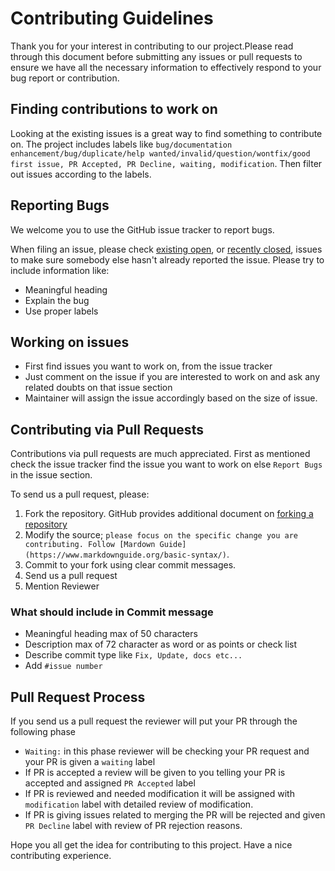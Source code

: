 # Contributing Guidelines

Thank you for your interest in contributing to our project.Please read through this document before submitting any issues or pull requests to ensure we have all the necessary information to effectively respond to your bug report or contribution.

## Finding contributions to work on

Looking at the existing issues is a great way to find something to contribute on. The project includes labels like `bug/documentation enhancement/bug/duplicate/help wanted/invalid/question/wontfix/good first issue, PR Accepted, PR Decline, waiting, modification`. Then filter out issues according to the labels.

## Reporting Bugs

We welcome you to use the GitHub issue tracker to report bugs.

When filing an issue, please check [existing open](https://github.com/kodeflap/Android-A-Z/issues), or [recently closed](https://github.com/kodeflap/Android-A-Z/issues?q=is%3Aissue+is%3Aclosed), issues to make sure somebody else hasn't already 
reported the issue. Please try to include information like:

* Meaningful heading
* Explain the bug
* Use proper labels

## Working on issues

* First find issues you want to work on, from the issue tracker 
* Just comment on the issue if you are interested to work on and ask any related doubts on that issue section
* Maintainer will assign the issue accordingly based on the size of issue.

## Contributing via Pull Requests

Contributions via pull requests are much appreciated. First as mentioned check the issue tracker find the issue you want to work on else `Report Bugs` in the issue section.

To send us a pull request, please:

1. Fork the repository. GitHub provides additional document on [forking a repository](https://help.github.com/articles/fork-a-repo/)
2. Modify the source; `please focus on the specific change you are contributing. Follow [Mardown Guide](https://www.markdownguide.org/basic-syntax/)`.
4. Commit to your fork using clear commit messages.
5. Send us a pull request
6. Mention Reviewer

### What should include in Commit message

* Meaningful heading max of 50 characters
* Description max of 72 character as word or as points or check list
* Describe commit type like `Fix, Update, docs etc...`
* Add `#issue number`

## Pull Request Process

If you send us a pull request the reviewer will put your PR through the following phase

* `Waiting:` in this phase reviewer will be checking your PR request and your PR is given a `waiting` label
* If PR is accepted a review will be given to you telling your PR is accepted and assigned `PR Accepted` label
* If PR is reviewed and needed modification it will be assigned with `modification` label with detailed review of modification.
* If PR is giving issues related to merging the PR will be rejected and given `PR Decline` label with review of PR rejection reasons.

Hope you all get the idea for contributing to this project. Have a nice contributing experience.

